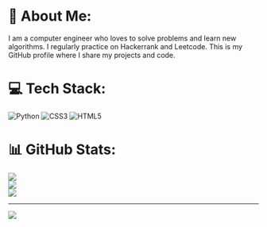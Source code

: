 # 💫 About Me:
I am a computer engineer who loves to solve problems and learn new algorithms. I regularly practice on Hackerrank and Leetcode. This is my GitHub profile where I share my projects and code.


# 💻 Tech Stack:
![Python](https://img.shields.io/badge/python-3670A0?style=for-the-badge&logo=python&logoColor=ffdd54) ![CSS3](https://img.shields.io/badge/css3-%231572B6.svg?style=for-the-badge&logo=css3&logoColor=white) ![HTML5](https://img.shields.io/badge/html5-%23E34F26.svg?style=for-the-badge&logo=html5&logoColor=white)
# 📊 GitHub Stats:
![](https://github-readme-stats.vercel.app/api?username=nicktimur&theme=blueberry&hide_border=false&include_all_commits=false&count_private=false)<br/>
![](https://github-readme-streak-stats.herokuapp.com/?user=nicktimur&theme=blueberry&hide_border=false)<br/>
![](https://github-readme-stats.vercel.app/api/top-langs/?username=nicktimur&theme=blueberry&hide_border=false&include_all_commits=false&count_private=false&layout=compact)

---
[![](https://visitcount.itsvg.in/api?id=nicktimur&icon=1&color=6)](https://visitcount.itsvg.in)

<!-- Proudly created with GPRM ( https://gprm.itsvg.in ) -->
